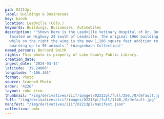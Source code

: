 ```yaml
---
pid: 02213pl
label: Buildings & Businesses
key: bandb
location: Leadville (Colo.)
keywords: Buildings, Businesses, Automobiles
description: '"Shown here is the Leadville Vetinary Hospital of Dr. Bernard Smith,
  located on Highway 24 south of Leadville. The original 1966 building is at the left
  while on the right the wing is the new 1,200 square feet addition to be used for
  boarding up to 50 animals." (Wingenbach Collection)'
named_persons: Bernard Smith
rights: This photo is property of Lake County Public Library.
creation_date: 
ingest_date: '2024-03-14'
latitude: '39.24086'
longitude: "-106.301"
format: Photo
source: Scanned Photo
order: '4226'
layout: cmhc_item
thumbnail: "/img/derivatives/iiif/images/02213pl/full/250,/0/default.jpg"
full: "/img/derivatives/iiif/images/02213pl/full/1140,/0/default.jpg"
manifest: "/img/derivatives/iiif/02213pl/manifest.json"
collection: cmhc
---
```

